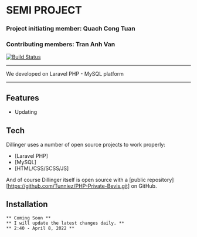 # SEMI PROJECT
### Project initiating member: **Quach Cong Tuan** 
### Contributing members: **Tran Anh Van** 
[![Build Status](https://travis-ci.org/joemccann/dillinger.svg?branch=master)](https://travis-ci.org/joemccann/dillinger)
** **
We developed on Laravel PHP - MySQL platform

** **
## Features
- Updating

## Tech
Dillinger uses a number of open source projects to work properly:
- [Laravel PHP]
- [MySQL]
- [HTML/CSS/SCSS/JS]

And of course Dillinger itself is open source with a [public repository][https://github.com/Tunniez/PHP-Private-Bevis.git]
 on GitHub.

## Installation
    ** Coming Soon **
    ** I will update the latest changes daily. **
    ** 2:40 - April 8, 2022 **
